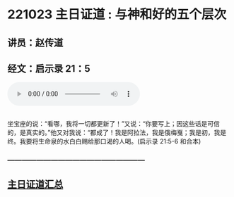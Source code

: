# 221023 主日证道 :  与神和好的五个层次
## 讲员：赵传道
## 经文：启示录 21：5
<audio controls src="./221023.mp3"></audio>

##
坐宝座的说：“看哪，我将一切都更新了！”又说：“你要写上；因这些话是可信的，是真实的。”他又对我说：“都成了！我是阿拉法，我是俄梅戛；我是初，我是终。我要将生命泉的水白白赐给那口渴的人喝。(启示录 21:5-6 和合本)


### ———————————————————

## [主日证道汇总](https://nccchurch.github.io/Sermons/)
